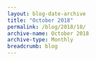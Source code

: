 ```yaml
---
layout: blog-date-archive
title: "October 2018"
permalink: /blog/2018/10/
archive-name: October 2018
archive-type: Monthly
breadcrumb: blog
---
```

